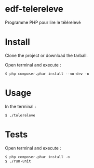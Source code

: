 # edf-telereleve
Programme PHP pour lire le télérelevé

# Install

Clone the project or download the tarball.

Open terminal and execute :

```
$ php composer.phar install --no-dev -o
```

# Usage

In the terminal :

```
$ ./telereleve
```

# Tests


Open terminal and execute :

```
$ php composer.phar install -o
$ ./run-unit
```